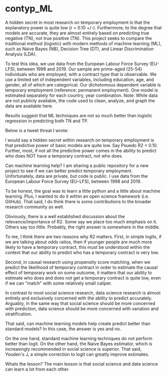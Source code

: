 # contyp_ML

A hidden secret in most research on temporary employment is that the explanatory power is quite low (r = 0.10 +/-).  Furthermore, to the degree that models are accurate, they are almost entirely based on predicting true negative (TN), not true positive (TN).  This project seeks to compare the traditional method (logistic) with modern methods of machine learning (ML), such as Naive Bayes (NB), Decision Tree (DT), and Linear Discrimination Analysis (LDA).  

To test this idea, we use data from the European Labour Force Survey (EU-LFS), between 1998 and 2019.  Our sample are prime-aged (25-54) individuals who are employed, with a contract type that is observable.  We use a limited set of independent variables, including education, age, and gender, all of which are categorical.  Our dichotomous dependent variable is temporary employment (reference: permanent employment).  One model is estimated separately for each country, year combination.  Note: While data are not publicly available, the code used to clean, analyze, and graph the data are available here.

Results suggest that ML techniques are not so much better than logistic regression in predicting both TN and TP.

Below is a tweet threat I wrote:

I would say a hidden secret within research on temporary employment is that predictive power of basic models are quite low.  Say Psuedo R2 < 0.10.  Further, most, if not all the predictive power comes in the ability to predict who does NOT have a temporary contract, not who does.  

Can machine learning help?  I am sharing a public repository for a new project to see if we can better predict temporary employment.  Unfortunately, data are private, but code is public.  I use data from the European Labour Force Survey (EU-LFS), between 1998 and 2019.  

To be honest, the goal was to learn a little python and a little about machine learning.  Plus, I wanted to do it within an open science framework (i.e. GitHub).  That said, I do think there is some contributions to the broader research community as well.

Obviously, there is a well established discussion about the relevance/importance of R2.  Some say we place too much emphasis on it.  Others say too little.  Probably, the right answer is somewhere in the middle.

To me, I think there are two reasons why R2 matters.  First, in simple logits, if we are talking about odds ratios, then if younger people are much more likely to have a temporary contract, this must be understood within the context that our ability to predict who has a temporary contract is very low.

Second, in causal research using propensity score matching, when we predict the likelihood of temporary contract in order to estimate the causal effect of temporary work on some outcome, it matters that our ability to estimate who does and does not get a temporary contract is quite low, even if we can "match" with some relatively small caliper.

In contrast to most social science research, data science research is almost entirely and exclusively concerned with the ability to predict accurately.  Arguably, in the same way that social science should be more concerned with prediction, data science should be more concerned with variation and stratification.  

That said, can machine learning models help create predict better than standard models?  In this case, the answer is yes and no.  

On the one hand, standard machine learning techniques do not perform better than logit.  On the other hand, the Naive Bayes estimator, which is increasingly recommended in social science is superior.  That said, Youden's J, a simple correction to logit can greatly improve estimates.

Whats the lesson?  The main lesson is that social science and data science can learn a lot from each other.  

